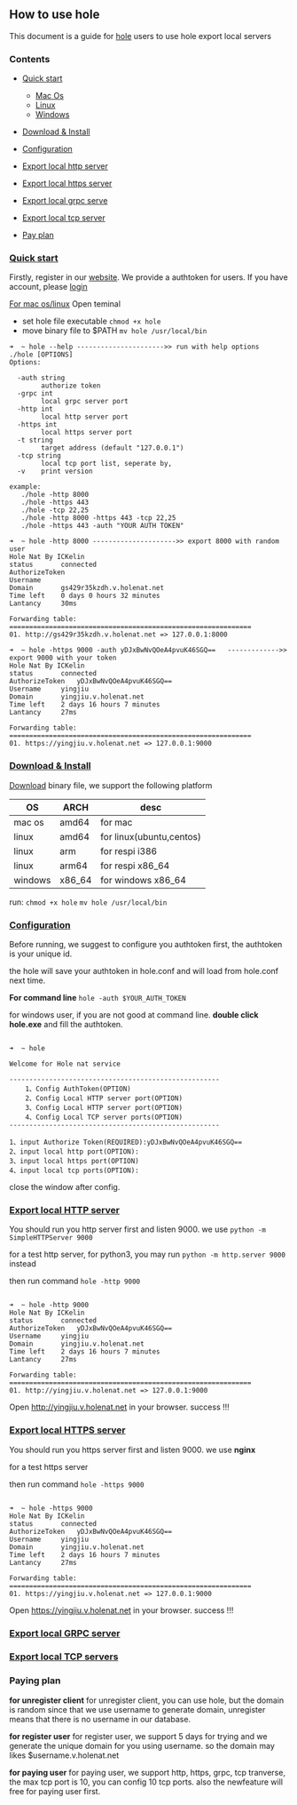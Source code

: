 ## How to use hole
This document is a guide for [hole](http://holenat.net) users to use hole export local servers

### Contents
- <a href="#quic">Quick start</a>
    - <a href="#quick-mac">Mac Os</a>
    - <a href="">Linux</a>
    - <a href="">Windows</a>

- <a href="#download">Download & Install</a>
- <a href="#configuration">Configuration</a>
- <a href="#http">Export local http server</a>
- <a href="#https">Export local https server</a>
- <a href="#grpc">Export local grpc serve</a>
- <a href="#tcp">Export local tcp server</a>

- <a href="">Pay plan</a>

### <a id="quic" href="">Quick start</a>

Firstly, register in our [website](http://holenat.net/console). We provide a authtoken for users. If you have account, please [login](http://holenat.net/console)

<a href="" id="quick-mac">For mac os/linux</a>
Open teminal

- set hole file executable ```chmod +x hole```
- move binary file to $PATH ```mv hole /usr/local/bin```

```
➜  ~ hole --help ---------------------->> run with help options
./hole [OPTIONS]
Options:

  -auth string
    	authorize token
  -grpc int
    	local grpc server port
  -http int
    	local http server port
  -https int
    	local https server port
  -t string
    	target address (default "127.0.0.1")
  -tcp string
    	local tcp port list, seperate by,
  -v	print version

example:
   ./hole -http 8000
   ./hole -https 443
   ./hole -tcp 22,25
   ./hole -http 8000 -https 443 -tcp 22,25
   ./hole -https 443 -auth "YOUR AUTH TOKEN"

➜  ~ hole -http 8000 --------------------->> export 8000 with random user
Hole Nat By ICKelin
status    	 connected
AuthorizeToken
Username
Domain    	 gs429r35kzdh.v.holenat.net
Time left 	 0 days 0 hours 32 minutes
Lantancy  	 30ms

Forwarding table:
=============================================================
01. http://gs429r35kzdh.v.holenat.net => 127.0.0.1:8000

➜  ~ hole -https 9000 -auth yDJxBwNvQOeA4pvuK46SGQ==   ------------->> export 9000 with your token
Hole Nat By ICKelin
status    	 connected
AuthorizeToken	 yDJxBwNvQOeA4pvuK46SGQ==
Username  	 yingjiu
Domain    	 yingjiu.v.holenat.net
Time left 	 2 days 16 hours 7 minutes
Lantancy  	 27ms

Forwarding table:
=============================================================
01. https://yingjiu.v.holenat.net => 127.0.0.1:9000

```


### <a id="download" href="">Download & Install</a>
[Download](http://holenat.net) binary file, we support the following platform

| OS | ARCH | desc |
|---|---|---|
| mac os | amd64 | for mac |
| linux | amd64 | for linux(ubuntu,centos) |
| linux | arm | for respi i386 |
| linux | arm64 | for respi x86_64 |
| windows | x86_64 | for windows x86_64 |

run:
```chmod +x hole```
```mv hole /usr/local/bin```

### <a href="" id="configuration">Configuration</a>
Before running, we suggest to configure you authtoken first, the authtoken is your unique id. 

the hole will save your authtoken in hole.conf and will load from hole.conf next time.

**For command line**
```hole -auth $YOUR_AUTH_TOKEN```

for windows user, if you are not good at command line. **double click hole.exe** and fill the authtoken.

```

➜  ~ hole

Welcome for Hole nat service

-----------------------------------------------------
	1、Config AuthToken(OPTION)
	2、Config Local HTTP server port(OPTION)
	3、Config Local HTTP server port(OPTION)
	4、Config Local TCP server ports(OPTION)
-----------------------------------------------------

1、input Authorize Token(REQUIRED):yDJxBwNvQOeA4pvuK46SGQ==
2、input local http port(OPTION):
3、input local https port(OPTION)
4、input local tcp ports(OPTION):

```

close the window after config.

### <a href="" id="http">Export local HTTP server</a>

You should run you http server first and listen 9000. we use ```python -m SimpleHTTPServer 9000```

for a test http server, for python3, you may run ```python -m http.server 9000``` instead

then run command ```hole -http 9000```

```

➜  ~ hole -http 9000
Hole Nat By ICKelin
status    	 connected
AuthorizeToken	 yDJxBwNvQOeA4pvuK46SGQ==
Username  	 yingjiu
Domain    	 yingjiu.v.holenat.net
Time left 	 2 days 16 hours 7 minutes
Lantancy  	 27ms

Forwarding table:
=============================================================
01. http://yingjiu.v.holenat.net => 127.0.0.1:9000

```

Open  http://yingjiu.v.holenat.net  in your browser. 
success !!!

### <a href="" id="#https">Export local HTTPS server</a>

You should run you https server first and listen 9000. we use **nginx**

for a test https server

then run command ```hole -https 9000```

```

➜  ~ hole -https 9000
Hole Nat By ICKelin
status    	 connected
AuthorizeToken	 yDJxBwNvQOeA4pvuK46SGQ==
Username  	 yingjiu
Domain    	 yingjiu.v.holenat.net
Time left 	 2 days 16 hours 7 minutes
Lantancy  	 27ms

Forwarding table:
=============================================================
01. https://yingjiu.v.holenat.net => 127.0.0.1:9000

```

Open  https://yingjiu.v.holenat.net  in your browser. 
success !!!


### <a href="" id="#grpc">Export local GRPC server</a>

### <a href="" id="#grpc">Export local TCP servers</a>

### Paying plan

**for unregister client**
for unregister client, you can use hole, but the domain is random since that we use username to generate domain, unregister means that there is no username in our database.

**for register user**
for register user, we support 5 days for trying and we generate the unique domain for you using username. so the domain may likes $username.v.holenat.net

**for paying user**
for paying user, we support http, https, grpc, tcp tranverse, the max tcp port is 10, you can config 10 tcp ports. also the newfeature will free for paying user first.